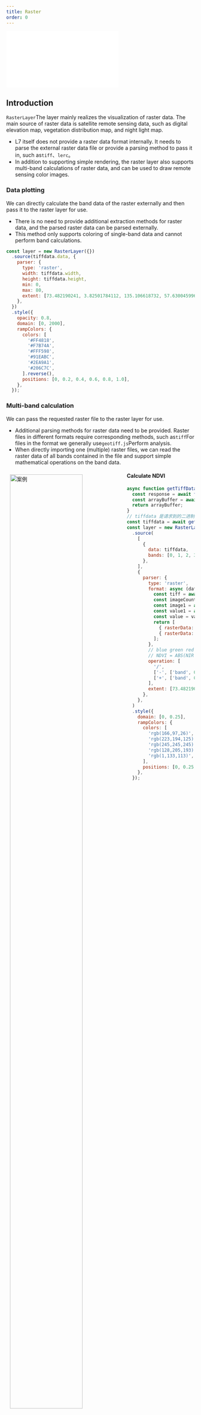 ```yaml
---
title: Raster
order: 0
---
```


<embed src="@/docs/common/style.md"></embed>

## Introduction

`RasterLayer`The layer mainly realizes the visualization of raster data. The main source of raster data is satellite remote sensing data, such as digital elevation map, vegetation distribution map, and night light map.

* L7 itself does not provide a raster data format internally. It needs to parse the external raster data file or provide a parsing method to pass it in, such as`tiff`、`lerc`。
* In addition to supporting simple rendering, the raster layer also supports multi-band calculations of raster data, and can be used to draw remote sensing color images.

### Data plotting

We can directly calculate the band data of the raster externally and then pass it to the raster layer for use.

* There is no need to provide additional extraction methods for raster data, and the parsed raster data can be parsed externally.
* This method only supports coloring of single-band data and cannot perform band calculations.

```js
const layer = new RasterLayer({})
  .source(tiffdata.data, {
    parser: {
      type: 'raster',
      width: tiffdata.width,
      height: tiffdata.height,
      min: 0,
      max: 80,
      extent: [73.482190241, 3.82501784112, 135.106618732, 57.6300459963],
    },
  })
  .style({
    opacity: 0.8,
    domain: [0, 2000],
    rampColors: {
      colors: [
        '#FF4818',
        '#F7B74A',
        '#FFF598',
        '#91EABC',
        '#2EA9A1',
        '#206C7C',
      ].reverse(),
      positions: [0, 0.2, 0.4, 0.6, 0.8, 1.0],
    },
  });
```

### Multi-band calculation

We can pass the requested raster file to the raster layer for use.

* Additional parsing methods for raster data need to be provided. Raster files in different formats require corresponding methods, such as`tiff`For files in the format we generally use`geotiff.js`Perform analysis.
* When directly importing one (multiple) raster files, we can read the raster data of all bands contained in the file and support simple mathematical operations on the band data.

<div>
  <div style="width:60%;float:left; margin: 10px;">
    <img  width="80%" alt="案例" src='https://gw.alipayobjects.com/mdn/rms_816329/afts/img/A*lmJFT7WONcoAAAAAAAAAAAAAARQnAQ'>
  </div>
</div>

#### Calculate NDVI

```javascript
async function getTiffData(url: string) {
  const response = await fetch(url);
  const arrayBuffer = await response.arrayBuffer();
  return arrayBuffer;
}
// tiffdata 是请求到的二进制的栅格文件
const tiffdata = await getTiffData('https: // xxx');
const layer = new RasterLayer({})
  .source(
    [
      {
        data: tiffdata,
        bands: [0, 1, 2, 3],
      },
    ],
    {
      parser: {
        type: 'raster',
        format: async (data, bands) => {
          const tiff = await GeoTIFF.fromArrayBuffer(data);
          const imageCount = await tiff.getImageCount();
          const image1 = await tiff.getImage(1);
          const value1 = await image1.readRasters();
          const value = value1;
          return [
            { rasterData: value[2], width: value.width, height: value.height }, // R
            { rasterData: value[3], width: value.width, height: value.height }, // NIR
          ];
        },
        // blue green red nir
        // NDVI = ABS(NIR - R) / (NIR + R) = 近红外与红光之差 / 近红外与红光之和
        operation: [
          '/',
          ['-', ['band', 0], ['band', 1]], // R > NIR
          ['+', ['band', 0], ['band', 1]],
        ],
        extent: [73.482190241, 3.82501784112, 135.106618732, 57.6300459963],
      },
    },
  )
  .style({
    domain: [0, 0.25],
    rampColors: {
      colors: [
        'rgb(166,97,26)',
        'rgb(223,194,125)',
        'rgb(245,245,245)',
        'rgb(128,205,193)',
        'rgb(1,133,113)',
      ],
      positions: [0, 0.25, 0.5, 0.75, 1.0],
    },
  });
```
